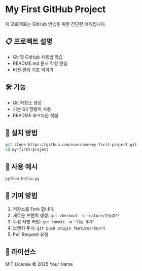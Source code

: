 # My First GitHub Project

이 프로젝트는 GitHub 연습을 위한 간단한 예제입니다.

## 📋 프로젝트 설명

- Git 및 GitHub 사용법 학습
- README.md 문서 작성 연습
- 버전 관리 기초 익히기

## 🛠️ 기능

- Git 저장소 생성
- 기본 Git 명령어 사용
- README 마크다운 작성

## 🚀 설치 방법

```bash
git clone https://github.com/username/my-first-project.git
cd my-first-project
```

## 🧪 사용 예시

```bash
python hello.py
```

## 🤝 기여 방법

1. 저장소를 Fork 합니다.
2. 새로운 브랜치 생성: `git checkout -b feature/기능추가`
3. 수정 사항 커밋: `git commit -m "기능 추가"`
4. 브랜치 푸시: `git push origin feature/기능추가`
5. Pull Request 요청

## 📄 라이선스

MIT License © 2025 Your Name

